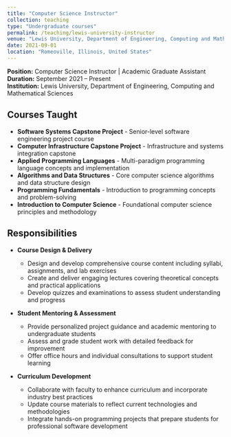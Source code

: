 ```yaml
---
title: "Computer Science Instructor"
collection: teaching
type: "Undergraduate courses"
permalink: /teaching/lewis-university-instructor
venue: "Lewis University, Department of Engineering, Computing and Mathematical Sciences"
date: 2021-09-01
location: "Romeoville, Illinois, United States"
---
```


**Position:** Computer Science Instructor | Academic Graduate Assistant  
**Duration:** September 2021 – Present  
**Institution:** Lewis University, Department of Engineering, Computing and Mathematical Sciences

## Courses Taught

* **Software Systems Capstone Project** - Senior-level software engineering project course
* **Computer Infrastructure Capstone Project** - Infrastructure and systems integration capstone
* **Applied Programming Languages** - Multi-paradigm programming language concepts and implementation
* **Algorithms and Data Structures** - Core computer science algorithms and data structure design
* **Programming Fundamentals** - Introduction to programming concepts and problem-solving
* **Introduction to Computer Science** - Foundational computer science principles and methodology

## Responsibilities

* **Course Design & Delivery**
  * Design and develop comprehensive course content including syllabi, assignments, and lab exercises
  * Create and deliver engaging lectures covering theoretical concepts and practical applications
  * Develop quizzes and examinations to assess student understanding and progress

* **Student Mentoring & Assessment**
  * Provide personalized project guidance and academic mentoring to undergraduate students
  * Assess and grade student work with detailed feedback for improvement
  * Offer office hours and individual consultations to support student learning

* **Curriculum Development**
  * Collaborate with faculty to enhance curriculum and incorporate industry best practices
  * Update course materials to reflect current technologies and methodologies
  * Integrate hands-on programming projects that prepare students for professional software development